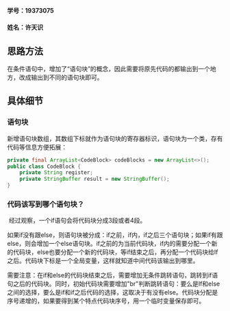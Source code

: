 #### 学号：19373075

#### 姓名：许天识

## 思路方法

​	在条件语句中，增加了“语句块”的概念，因此需要将原先代码的都输出到一个地方，改成输出到不同的语句块即可。

## 具体细节

### 语句块

​	新增语句块数组，其数组下标就作为语句块的寄存器标识，语句块为一个类，存有代码等信息方便拓展：

```java
private final ArrayList<CodeBlock> codeBlocks = new ArrayList<>();
public class CodeBlock {
    private String register;
    private StringBuffer result = new StringBuffer();
}
```

### 代码该写到哪个语句块？

​	经过观察，一个if语句会将代码块分成3段或者4段。

​	如果if没有跟else，则语句块被分成：if之前，if内，if之后三个语句块；如果if有跟else，则会增加一个else语句块。if之前的为当前代码块，if内的需要分配一个新的代码块，else也要分配一个新的代码块，等if结束之后，再分配一个代码块给If之后。代码块下标是一个全局变量，这样就知道中间代码该输出到哪里。

​	需要注意：在if和else的代码块结束之后，需要增加无条件跳转语句，跳转到if语句之后的代码块。同时，初始代码块需要增加"br"判断跳转语句：要么是If和else之间的选择，要么是if和if之后代码的选择，这取决于有没有else。代码块分配是序号递增的，如果要得到某个特点代码块序号，用一个临时变量保存即可。

